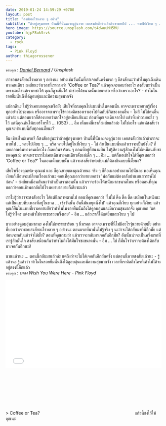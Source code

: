 ```yaml
---
date: 2019-01-24 14:59:29 +0700
layout: post
title: "สงสัยอะไรหลาย ๆ อย่าง"
subtitle: "ถ้าอยู่กรุงเทพฯ ป่านนี้ที่นั่นคงจะดูวุ่นวาย เคยสงสัยมั๊ยว่าแล้วถ้าเราหายไป ... หายไปเงียบ ๆ ... หรือ หายไปอยู่ในที่เงียบ ๆ - จะเป็นยังไง?"
hero_image: https://source.unsplash.com/t4dwuuMH5MU
youtube: hjpF8ukSrvk
category:
  - rock
tags:
  - Pink Floyd
author: thiagorossener
---
```

`ขอบคุณ:` *[Daniel Bernard](https://unsplash.com/@nardly) / Unsplash*

เราชอบสงสัยอะไรหลาย ๆ อย่างนะ อย่างเช่นวันนั้นที่เราเจอกันครั้งแรก ๆ ก็สงสัยนะว่าทำไมคุณถึงเดินทางคนเดียว สงสัยนะว่าเวลาที่เราถามว่า 'Coffee or Tea?' แล้วคุณจะตอบว่าอะไร สงสัยนะว่าเป็นเพราะอะไรแค่เราเทชาให้ คุณก็ดูจะยิ้มได้ ชาช่วยได้ขนาดนั้นเลยเหรอ หรือว่าเพราะอะไร? - ทำไมในรอยยิ้มนั้นถึงได้ดูอบอุ่นและมีความสุขมากจัง

แปลกดีนะ ไม่รู้ว่าเคยบอกคุณหรือยัง เสียใจที่ถามคุณไปแบบนั้นในตอนนั้น อาจจะเพราะอยากรู้เรื่องทุกอย่างไปซะหมด หรืออาจจะเพราะใช้ความคิดของเราเอาไปคิดกับชีวิตของคนอื่น - ไม่สิ ไม่ใช่คนอื่นแล้วล่ะ แต่ตอนแรกก็ต้องบอกว่าตกใจอยู่เหมือนกันนะ ก่อนที่คุณจะเดินจากไป แล้วทิ้งคำถามอะไร ๆ ไว้ แต่นี่คุณดันให้เบอร์โทรไว้ ... (053) ... อืม เห็นแค่นี้เราก็สงสัยแล้วล่ะ ไม่ใช่อะไร แต่แค่สงสัยว่าคุณจะทำแบบนี้กับทุกคนมั๊ยนะ?

อืม เชียงใหม่เหรอ? ก็สงสัยอยู่นะว่าถ้าอยู่กรุงเทพฯ ป่านนี้ที่นั่นคงจะดูวุ่นวาย เคยสงสัยว่าแล้วถ้าเราจะหายไป ... หายไปเงียบ ๆ ... หรือ หายไปอยู่ในที่เงียบ ๆ - ใช่ ถ้าเป็นแบบนั้นแล้วเราจะเป็นยังไง? ก็เลยออกเดินทางคนเดียวไง ก็เลยกินชาร้อน ๆ ตอนที่อยู่ที่สนามบิน ไม่รู้สิความรู้สึกคงไม่ใช่เหมือนกับชาของคุณล่ะ อาจเพราะเราไม่เคยเดินทางคนเดียวตั้งแต่เด็ก ๆ ... อืม ... แต่ก็พอเข้าใจได้ที่คุณบอกว่า 'Coffee or Tea?' ในตอนเด็กแบบนั้น แล้วจะสงสัยว่าพ่อกับแม่ก็ต้องกินแบบนี้มั๊ยนะ?

เสียใจเรื่องคุณพ่อ-คุณแม่ และ ก็คุณยายของคุณด้วยนะ จริง ๆ ก็คือเผลอปากถามไปนั่นละ พอเห็นคุณเงียบก็เกือบจะเปลี่ยนเรื่องแล้วนะ ตอนที่คุณบอกว่ายายบอกว่า 'พ่อกับแม่ต้องกลับบ้านบนสวรรค์ไปก่อน' - สงสัยเหมือนกันนะว่าถ้าเป็นเราตอนนั้น แล้วเราจะร้องไห้หนักมากขนาดไหน หรือตอนที่คุณบอกว่าตอนเช้าพอกลับไปโรงพยาบาลยายก็เสียซะแล้ว

เราไม่รู้ว่าเราจะสงสัยอะไร ได้แต่นึกภาพตามไป ตอนที่คุณบอกว่า 'ไม่ใช่ ติ๊ด ติ๊ด ติ๊ด เหมือนในหนังนะ แต่เป็นแบบหีบเพลงที่อยู่ในขวด ... เช้าวันนั้น อันนี้มันหยุดนิ่งไป' แล้วคุณก็เงียบ ทุกอย่างก็เงียบ แล้วคุณก็ยิ้มในแบบที่เราเคยสงสัยว่าทำไมในรอยยิ้มนั้นถึงได้ดูอบอุ่นและมีความสุขมากจัง คุณบอก 'แต่ไม่รู้ว่าใคร แต่งหน้าให้ยายซะสวยพริ้งเลย' - อืม ... แล้วเราก็ได้แต่ยิ้มและเงียบ ๆ ไป

บางอย่างดูอบอุ่นมากนะ คงไม่ใช่เพราะชาร้อน ๆ นี่หรอก อาจจะเพราะที่นี่ไม่มีอะไรวุ่นวายด้วยมั๊ย อย่างที่บอกว่าเราชอบสงสัยอะไรหลาย ๆ อย่างนะ ตอนแรกที่มานั่นไม่รู้จริง ๆ นะว่าจะได้กลับมาที่นี่อีกมั๊ย แต่ก่อนจะกลับแล้วจำได้มั๊ย? ตอนที่คุณถามว่า แล้วเราจะกลับมาเจอกันอีกมั๊ย? อันนั้นน่าจะเป็นครั้งแรกที่เรารู้สึกมั่นใจ สงสัยเหมือนกันว่าทำไมถึงได้มั่นใจซะขนาดนั้น - อืม ... ใช่ ก็มั่นใจว่าเราจะต้องได้กลับมาเจอกันอีกนะสิ

นานแล้วนะ ... ตอนนี้กลับมาแล้วล่ะ แต่ถึงว่าจะไม่ได้เจอกันอีกสักครั้ง แต่ตอนนี้หายสงสัยแล้วนะ - รู้แล้วนะ รู้แล้วว่า ทำไมในรอยยิ้มนั้นถึงได้ดูอบอุ่นและมีความสุขมากจัง เวลาที่เราคิดถึงใครที่เค้าไม่ได้จะอยู่ตรงนี้อีกแล้ว\
`ขอบคุณ:` *เพลง Wish You Were Here - Pink Floyd*

<div style="position:relative;width:100%;height:0;padding-bottom:56.25%;">
<iframe style="width:100%;height:100%;position:absolute;top:0;left:0;" src="{{ "https://www.youtube.com/embed/" | append: page.youtube }}" frameborder="0" allow="autoplay; encrypted-media" allowfullscreen>
</iframe>
</div>
> Coffee or Tea? <svg class="love"><use xlink:href="#icon-heart"></use></svg> แก้วนี้ชงไว้ให้คุณนะ

